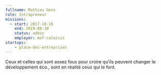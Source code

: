```yaml
---
fullname: Mathieu Gens
role: Intrapreneur
missions:
  - start: 2017-10-16
    end: 2019-08-30
    status: admin
    employer: mef-calaisis
startups:
    - place-des-entreprises
---
```


Ceux et celles qui sont assez fous pour croire qu’ils peuvent changer le développement éco., sont en réalité ceux qui le font.
